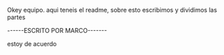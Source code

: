 Okey equipo. aqui teneis el readme, sobre esto escribimos y dividimos las partes

------ESCRITO POR MARCO-------

estoy de acuerdo

